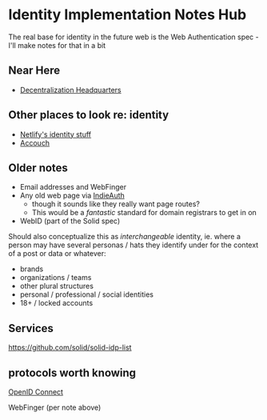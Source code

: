 # Identity Implementation Notes Hub

The real base for identity in the future web is the Web Authentication spec - I'll make notes for that in a bit

## Near Here

- [Decentralization Headquarters](c47c2afa-59e0-4cde-a5b5-6afe4509ac46.md)

## Other places to look re: identity

- [Netlify's identity stuff](ecf44896-fd0c-402a-99a9-b648f5319060.md)
- [Accouch](1ae14fdb-5356-456a-a12f-89513f3a50ef.md)

## Older notes

- Email addresses and WebFinger
- Any old web page via [IndieAuth](https://indieauth.com/)
  - though it sounds like they really want page routes?
  - This would be a *fantastic* standard for domain registrars to get in on
- WebID (part of the Solid spec)

Should also conceptualize this as *interchangeable* identity, ie. where a person may have several personas / hats they identify under for the context of a post or data or whatever:

- brands
- organizations / teams
- other plural structures
- personal / professional / social identities
- 18+ / locked accounts

## Services

https://github.com/solid/solid-idp-list

## protocols worth knowing

[OpenID Connect](https://openid.net/connect/faq/)

WebFinger (per note above)
